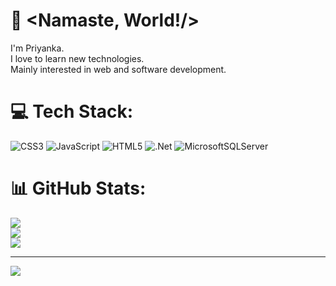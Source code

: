 # 💫 <Namaste, World!/>
I'm Priyanka.<br>I love to learn new technologies.<br>Mainly interested in web and software development.


# 💻 Tech Stack:
![CSS3](https://img.shields.io/badge/css3-%231572B6.svg?style=for-the-badge&logo=css3&logoColor=white) ![JavaScript](https://img.shields.io/badge/javascript-%23323330.svg?style=for-the-badge&logo=javascript&logoColor=%23F7DF1E) ![HTML5](https://img.shields.io/badge/html5-%23E34F26.svg?style=for-the-badge&logo=html5&logoColor=white) ![.Net](https://img.shields.io/badge/.NET-5C2D91?style=for-the-badge&logo=.net&logoColor=white) ![MicrosoftSQLServer](https://img.shields.io/badge/Microsoft%20SQL%20Sever-CC2927?style=for-the-badge&logo=microsoft%20sql%20server&logoColor=white)
# 📊 GitHub Stats:
![](https://github-readme-stats.vercel.app/api?username=pmaharathy&theme=dark&hide_border=false&include_all_commits=false&count_private=false)<br/>
![](https://github-readme-streak-stats.herokuapp.com/?user=pmaharathy&theme=dark&hide_border=false)<br/>
![](https://github-readme-stats.vercel.app/api/top-langs/?username=pmaharathy&theme=dark&hide_border=false&include_all_commits=false&count_private=false&layout=compact)

---
[![](https://visitcount.itsvg.in/api?id=pmaharathy&icon=0&color=0)](https://visitcount.itsvg.in)

<!-- Proudly created with GPRM ( https://gprm.itsvg.in ) -->
